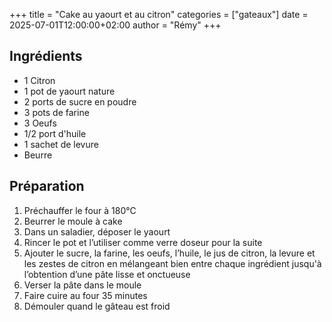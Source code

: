 +++
title = "Cake au yaourt et au citron"
categories = ["gateaux"]
date = 2025-07-01T12:00:00+02:00
author = "Rémy"
+++

<!--more-->
## Ingrédients

* 1 Citron
* 1 pot de yaourt nature
* 2 ports de sucre en poudre
* 3 pots de farine
* 3 Oeufs
* 1/2 port d'huile
* 1 sachet de levure
* Beurre

## Préparation

1. Préchauffer le four à 180°C
1. Beurrer le moule à cake
1. Dans un saladier, déposer le yaourt
1. Rincer le pot et l’utiliser comme verre doseur pour la suite
1. Ajouter le sucre, la farine, les oeufs, l’huile, le jus de citron, la levure et les zestes de citron en mélangeant bien entre chaque ingrédient jusqu'à l’obtention d’une pâte lisse et onctueuse
1. Verser la pâte dans le moule 
1. Faire cuire au four 35 minutes
1. Démouler quand le gâteau est froid